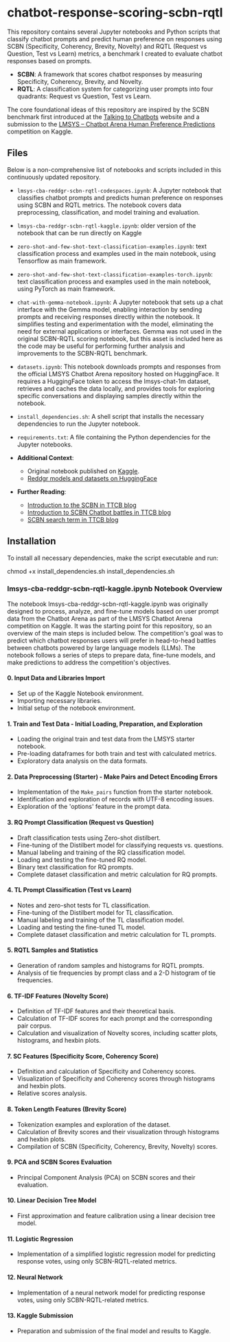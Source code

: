 # chatbot-response-scoring-scbn-rqtl

This repository contains several Jupyter notebooks and Python scripts that classify chatbot prompts and predict human preference on responses using SCBN (Specificity, Coherency, Brevity, Novelty) and RQTL (Request vs Question, Test vs Learn) metrics, a benchmark I created to evaluate chatbot responses based on prompts.

- **SCBN**: A framework that scores chatbot responses by measuring Specificity, Coherency, Brevity, and Novelty.
- **RQTL**: A classification system for categorizing user prompts into four quadrants: Request vs Question, Test vs Learn.

The core foundational ideas of this repository are inspired by the SCBN benchmark first introduced at the [Talking to Chatbots](https://talkingtochatbots.com/) website and a submission to the [LMSYS – Chatbot Arena Human Preference Predictions](https://www.kaggle.com/competitions/lmsys-chatbot-arena) competition on Kaggle.

## Files

Below is a non-comprehensive list of notebooks and scripts included in this continuously updated repository.

- `lmsys-cba-reddgr-scbn-rqtl-codespaces.ipynb`: A Jupyter notebook that classifies chatbot prompts and predicts human preference on responses using SCBN and RQTL metrics. The notebook covers data preprocessing, classification, and model training and evaluation.
- `lmsys-cba-reddgr-scbn-rqtl-kaggle.ipynb`: older version of the notebook that can be run directly on Kaggle
- `zero-shot-and-few-shot-text-classification-examples.ipynb`: text classification process and examples used in the main notebook, using Tensorflow as main framework.
- `zero-shot-and-few-shot-text-classification-examples-torch.ipynb`: text classification process and examples used in the main notebook, using PyTorch as main framework.
- `chat-with-gemma-notebook.ipynb`: A Jupyter notebook that sets up a chat interface with the Gemma model, enabling interaction by sending prompts and receiving responses directly within the notebook. It simplifies testing and experimentation with the model, eliminating the need for external applications or interfaces. Gemma was not used in the original SCBN-RQTL scoring notebook, but this asset is included here as the code may be useful for performing further analysis and improvements to the SCBN-RQTL benchmark.
- `datasets.ipynb`: This notebook downloads prompts and responses from the official LMSYS Chatbot Arena repository hosted on HuggingFace. It requires a HuggingFace token to access the lmsys-chat-1m dataset, retrieves and caches the data locally, and provides tools for exploring specific conversations and displaying samples directly within the notebook.
- `install_dependencies.sh`: A shell script that installs the necessary dependencies to run the Jupyter notebook.
- `requirements.txt`: A file containing the Python dependencies for the Jupyter notebooks.

- **Additional Context**:
  - Original notebook published on [Kaggle](https://www.kaggle.com/code/davidgromero/lmsys-cba-reddgr-scbn-rqtl-v1).
  - [Reddgr models and datasets on HuggingFace](https://huggingface.co/reddgr)
- **Further Reading**:
  - [Introduction to the SCBN in TTCB blog](https://talkingtochatbots.com/predicting-chatbot-arena-votes-with-the-scbn-and-rqtl-benchmarks/)
  - [Introduction to SCBN Chatbot battles in TTCB blog](https://talkingtochatbots.com/talking-to-chatbots/is-philosophy-a-science-chatbot-battle/)
  - [SCBN search term in TTCB blog](https://talkingtochatbots.com/?s=SCBN)
 
## Installation

To install all necessary dependencies, make the script executable and run:

chmod +x install_dependencies.sh
install_dependencies.sh

### lmsys-cba-reddgr-scbn-rqtl-kaggle.ipynb  Notebook Overview

The notebook lmsys-cba-reddgr-scbn-rqtl-kaggle.ipynb was originally designed to process, analyze, and fine-tune models based on user prompt data from the Chatbot Arena as part of the LMSYS Chatbot Arena competition on Kaggle. It was the starting point for this repository, so an overview of the main steps is included below. The competition's goal was to predict which chatbot responses users will prefer in head-to-head battles between chatbots powered by large language models (LLMs). The notebook follows a series of steps to prepare data, fine-tune models, and make predictions to address the competition's objectives.

#### 0. Input Data and Libraries Import

- Set up of the Kaggle Notebook environment.
- Importing necessary libraries.
- Initial setup of the notebook environment.

#### 1. Train and Test Data - Initial Loading, Preparation, and Exploration
- Loading the original train and test data from the LMSYS starter notebook.
- Pre-loading dataframes for both train and test with calculated metrics.
- Exploratory data analysis on the data formats.

#### 2. Data Preprocessing (Starter) - Make Pairs and Detect Encoding Errors
- Implementation of the `Make_pairs` function from the starter notebook.
- Identification and exploration of records with UTF-8 encoding issues.
- Exploration of the 'options' feature in the prompt data.

#### 3. RQ Prompt Classification (Request vs Question)
- Draft classification tests using Zero-shot distilbert.
- Fine-tuning of the Distilbert model for classifying requests vs. questions.
- Manual labeling and training of the RQ classification model.
- Loading and testing the fine-tuned RQ model.
- Binary text classification for RQ prompts.
- Complete dataset classification and metric calculation for RQ prompts.

#### 4. TL Prompt Classification (Test vs Learn)
- Notes and zero-shot tests for TL classification.
- Fine-tuning of the Distilbert model for TL classification.
- Manual labeling and training of the TL classification model.
- Loading and testing the fine-tuned TL model.
- Complete dataset classification and metric calculation for TL prompts.

#### 5. RQTL Samples and Statistics
- Generation of random samples and histograms for RQTL prompts.
- Analysis of tie frequencies by prompt class and a 2-D histogram of tie frequencies.

#### 6. TF-IDF Features (Novelty Score)
- Definition of TF-IDF features and their theoretical basis.
- Calculation of TF-IDF scores for each prompt and the corresponding pair corpus.
- Calculation and visualization of Novelty scores, including scatter plots, histograms, and hexbin plots.

#### 7. SC Features (Specificity Score, Coherency Score)
- Definition and calculation of Specificity and Coherency scores.
- Visualization of Specificity and Coherency scores through histograms and hexbin plots.
- Relative scores analysis.

#### 8. Token Length Features (Brevity Score)
- Tokenization examples and exploration of the dataset.
- Calculation of Brevity scores and their visualization through histograms and hexbin plots.
- Compilation of SCBN (Specificity, Coherency, Brevity, Novelty) scores.

#### 9. PCA and SCBN Scores Evaluation
- Principal Component Analysis (PCA) on SCBN scores and their evaluation.

#### 10. Linear Decision Tree Model
- First approximation and feature calibration using a linear decision tree model.

#### 11. Logistic Regression
- Implementation of a simplified logistic regression model for predicting response votes, using only SCBN-RQTL-related metrics.

#### 12. Neural Network
- Implementation of a neural network model for predicting response votes, using only SCBN-RQTL-related metrics.

#### 13. Kaggle Submission
- Preparation and submission of the final model and results to Kaggle.
